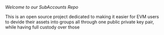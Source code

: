 *Welcome to our SubAccounts Repo*

This is an open source project dedicated to making it easier for EVM users to devide their assets into groups all through one public private key pair, while having full custody over those 